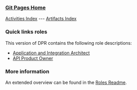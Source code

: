 ### [Git Pages Home](https://socadk.github.io/design-practice-repository)

[Activities Index](https://socadk.github.io/design-practice-repository/activities) ---
[Artifacts Index](https://socadk.github.io/design-practice-repository/artifact-templates) 

### Quick links roles

This version of DPR contains the following role descriptions:

* [Application and Integration Architect](DPR-ApplicationArchitectRole.md)
* [API Product Owner](SDPR-APIProductOwner.md)

### More information

An extended overview can be found in the [Roles Readme](readme-gp.md).